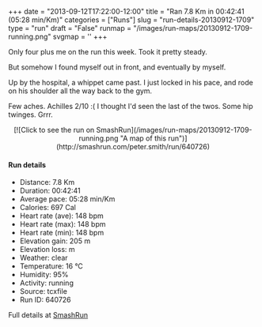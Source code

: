 +++
date = "2013-09-12T17:22:00-12:00"
title = "Ran 7.8 Km in 00:42:41 (05:28 min/Km)"
categories = ["Runs"]
slug = "run-details-20130912-1709"
type = "run"
draft = "False"
runmap = "/images/run-maps/20130912-1709-running.png"
svgmap = '<polyline points="20 35, 26 29, 33 24, 34 22, 42 20, 43 13, 56 16, 63 18, 78 17, 92 18, 100 21, 98 26, 84 46, 77 52, 67 57, 67 60, 63 67, 52 77, 51 85, 50 86, 44 86, 24 82, 26 74, 24 69, 22 65, 11 62, 7 59, 0 55, 1 53, 19 36, 19 35">'
+++

Only four plus me on the run this week. Took it pretty steady. 

But somehow I found myself out in front, and eventually by myself. 

Up by the hospital, a whippet came past. I just locked in his pace, and rode on his shoulder all the way back to the gym. 

Few aches. Achilles 2/10 :( I thought I'd seen the last of the twos. Some hip twinges. Grrr. 

<!--more-->

<center>
[![Click to see the run on SmashRun](/images/run-maps/20130912-1709-running.png "A map of this run")](http://smashrun.com/peter.smith/run/640726)
</center>

#### Run details

* Distance: 7.8 Km
* Duration: 00:42:41
* Average pace: 05:28 min/Km
* Calories: 697 Cal
* Heart rate (ave): 148 bpm
* Heart rate (max): 148 bpm
* Heart rate (min): 148 bpm
* Elevation gain: 205 m
* Elevation loss:  m
* Weather: clear
* Temperature: 16 &deg;C
* Humidity: 95%
* Activity: running
* Source: tcxfile
* Run ID: 640726

Full details at [SmashRun](http://smashrun.com/peter.smith/run/640726)